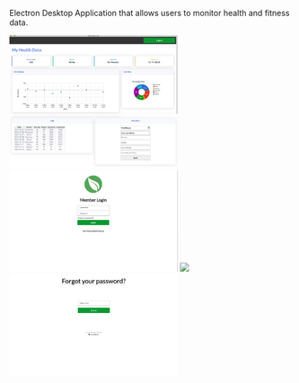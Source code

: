 Electron Desktop Application that allows users to monitor health and fitness data. 

<img src="public/images/dashboard1.png" width="300">
<img src="public/images/dashboard2.png"  width="300">
<img src="public/images/login.png"  width="300">
<img src="public/images/reate-account.png"  width="300">
<img src="public/images/forgot-password.png" width="300">

